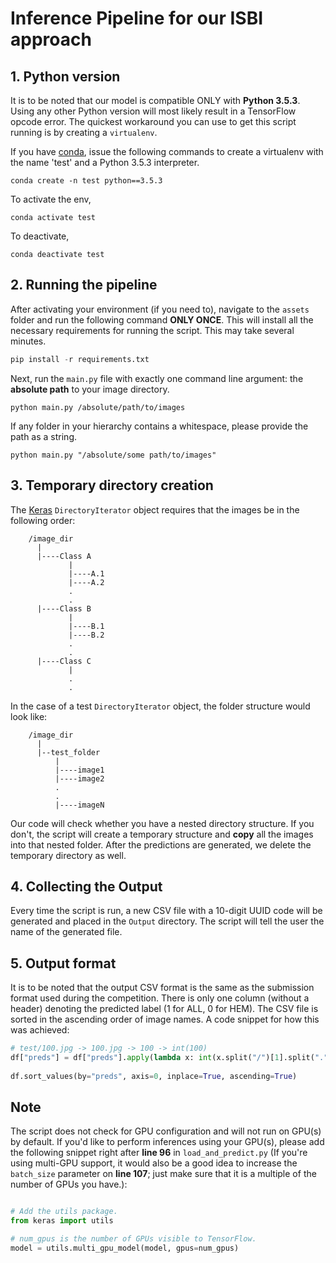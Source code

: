 # Inference Pipeline for our ISBI approach

## 1. Python version
It is to be noted that our model is compatible ONLY with <b>Python 3.5.3</b>. Using any other Python version will most likely result in a TensorFlow opcode error. The quickest workaround you can use to get this script running is by creating a `virtualenv`.

If you have <a href="https://www.anaconda.com/distribution/">conda</a>, issue the following commands to create a virtualenv with the name 'test' and a Python 3.5.3 interpreter.

`conda create -n test python==3.5.3`

To activate the env,

`conda activate test`

To deactivate,

`conda deactivate test`

## 2. Running the pipeline
After activating your environment (if you need to), navigate to the `assets` folder and run the following command <b>ONLY ONCE</b>. This will install all the necessary requirements for running the script. This may take several minutes.

```python
pip install -r requirements.txt
```

Next, run the `main.py` file with exactly one command line argument: the <b>absolute path</b> to your image directory.

`python main.py /absolute/path/to/images`

If any folder in your hierarchy contains a whitespace, please provide the path as a string.

`python main.py "/absolute/some path/to/images"`

## 3. Temporary directory creation
The <a href="https://keras.io/">Keras</a> `DirectoryIterator` object requires that the images be in the following order:

```
    /image_dir
      |
      |----Class A
             |
             |----A.1
             |----A.2
             .
             .
      |----Class B
             |
             |----B.1
             |----B.2
             .
             .
      |----Class C
             |
             .
             .
```

In the case of a test `DirectoryIterator` object, the folder structure would look like:

```
    /image_dir
      |
      |--test_folder
          |
          |----image1
          |----image2
          .
          .
          |----imageN
```

Our code will check whether you have a nested directory structure. If you don't, the script will create a temporary structure and <b>copy</b> all the images into that nested folder. After the predictions are generated, we delete the temporary directory as well.

## 4. Collecting the Output
Every time the script is run, a new CSV file with a 10-digit UUID code will be generated and placed in the `Output` directory. The script will tell the user the name of the generated file. 


## 5. Output format
It is to be noted that the output CSV format is the same as the submission format used during the competition. There is only one column (without a header) denoting the predicted label (1 for ALL, 0 for HEM). The CSV file is sorted in the ascending order of image names. A code snippet for how this was achieved:

```python
# test/100.jpg -> 100.jpg -> 100 -> int(100)
df["preds"] = df["preds"].apply(lambda x: int(x.split("/")[1].split(".")[0]))
    
df.sort_values(by="preds", axis=0, inplace=True, ascending=True)
```

## Note
The script does not check for GPU configuration and will not run on GPU(s) by default. If you'd like to perform inferences using your GPU(s), please add the following snippet right after __line 96__ in `load_and_predict.py` (If you're using multi-GPU support, it would also be a good idea to increase the `batch_size` parameter on __line 107__; just make sure that it is a multiple of the number of GPUs you have.):
 
 ```python
 
# Add the utils package.
from keras import utils

# num_gpus is the number of GPUs visible to TensorFlow.
model = utils.multi_gpu_model(model, gpus=num_gpus)
 ```
